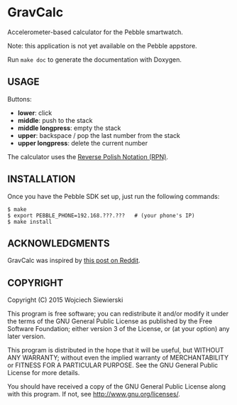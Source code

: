 GravCalc
========

Accelerometer-based calculator for the Pebble smartwatch.

Note: this application is not yet available on the Pebble appstore.

Run `make doc` to generate the documentation with Doxygen.

USAGE
-----

Buttons:  
- **lower**: click  
- **middle**: push to the stack  
- **middle longpress**: empty the stack  
- **upper**: backspace / pop the last number from the stack  
- **upper longpress**: delete the current number

The calculator uses the
[Reverse Polish Notation (RPN)](http://en.wikipedia.org/wiki/Reverse_Polish_notation).

INSTALLATION
------------

Once you have the Pebble SDK set up, just run the following commands:

    $ make
    $ export PEBBLE_PHONE=192.168.???.???   # (your phone's IP)
    $ make install

ACKNOWLEDGMENTS
---------------

GravCalc was inspired by
[this post on Reddit](http://www.reddit.com/r/pebble/comments/2rl91o/app_request_a_cursor_based_calculator_that_uses/).

COPYRIGHT
---------

Copyright (C) 2015 Wojciech Siewierski <wojciech dot siewierski at onet dot pl>

This program is free software; you can redistribute it and/or
modify it under the terms of the GNU General Public License
as published by the Free Software Foundation; either version 3
of the License, or (at your option) any later version.

This program is distributed in the hope that it will be useful,
but WITHOUT ANY WARRANTY; without even the implied warranty of
MERCHANTABILITY or FITNESS FOR A PARTICULAR PURPOSE.  See the
GNU General Public License for more details.

You should have received a copy of the GNU General Public License
along with this program. If not, see <http://www.gnu.org/licenses/>.

